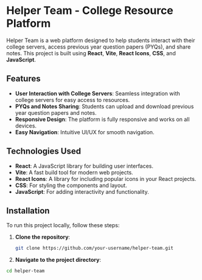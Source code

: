# Helper Team - College Resource Platform

Helper Team is a web platform designed to help students interact with their college servers, access previous year question papers (PYQs), and share notes. This project is built using **React**, **Vite**, **React Icons**, **CSS**, and **JavaScript**.

## Features

- **User Interaction with College Servers**: Seamless integration with college servers for easy access to resources.
- **PYQs and Notes Sharing**: Students can upload and download previous year question papers and notes.
- **Responsive Design**: The platform is fully responsive and works on all devices.
- **Easy Navigation**: Intuitive UI/UX for smooth navigation.

## Technologies Used

- **React**: A JavaScript library for building user interfaces.
- **Vite**: A fast build tool for modern web projects.
- **React Icons**: A library for including popular icons in your React projects.
- **CSS**: For styling the components and layout.
- **JavaScript**: For adding interactivity and functionality.

## Installation

To run this project locally, follow these steps:

1. **Clone the repository**:
   ```bash
   git clone https://github.com/your-username/helper-team.git
2. **Navigate to the project directory**:
  ```bash
  cd helper-team
